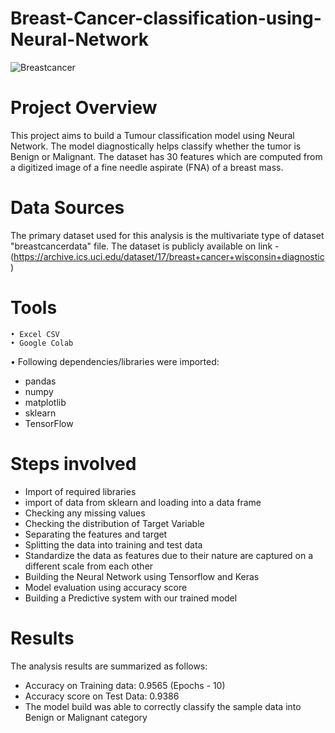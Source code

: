 # Breast-Cancer-classification-using-Neural-Network


![Breastcancer](https://github.com/Mona-Bhagat/Breast-Cancer-detection-using-Neural-Network/assets/148805047/67c4c111-6fd7-4860-8a07-a32afa298ac5)


# Project Overview
This project aims to build a Tumour classification model using Neural Network. The model diagnostically helps classify whether the tumor is Benign or Malignant.  The dataset has 30 features which are computed from a digitized image of a fine needle aspirate (FNA) of a breast mass.


# Data Sources
The primary dataset used for this analysis is the multivariate type of dataset "breastcancerdata" file. The dataset is publicly available on link -(https://archive.ics.uci.edu/dataset/17/breast+cancer+wisconsin+diagnostic)
 


# Tools
	• Excel CSV
 	• Google Colab
  • Following dependencies/libraries were imported:
  * pandas
  * numpy
  * matplotlib
  * sklearn
  * TensorFlow
    
      
# Steps involved

* Import of required libraries
* import of data from sklearn and loading into a data frame
* Checking any missing values 
* Checking the distribution of Target Variable
* Separating the features and target
* Splitting the data into training and test data
* Standardize the data as features due to their nature are captured on a different scale from each other 
* Building the Neural Network using Tensorflow and Keras
* Model evaluation using accuracy score
* Building a Predictive system with our trained model


# Results
The analysis results are summarized as follows:
* Accuracy on Training data:  0.9565 (Epochs - 10)
* Accuracy score on Test Data:  0.9386
* The model build was able to correctly classify the sample data into Benign or Malignant category
